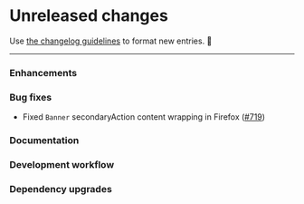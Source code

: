 # Unreleased changes

Use [the changelog guidelines](https://git.io/polaris-changelog-guidelines) to format new entries. 💜

---

### Enhancements

### Bug fixes


- Fixed `Banner` secondaryAction content wrapping in Firefox ([#719](https://github.com/Shopify/polaris-react/pull/719))

### Documentation

### Development workflow

### Dependency upgrades
